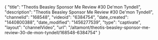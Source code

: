 {
    "title": "Theotis Beasley Sponsor Me Review #30 De'mon Tyndell",
    "description": "Theotis Beasley Sponsor Me Review #30 De'mon Tyndell",
    "channelid": "168548",
    "videoid": "6384754",
    "date_created": "1440800388",
    "date_modified": "1456277539",
    "type": "captivate",
    "layout": "channelVideo",
    "url": "\/altamont\/theotis-beasley-sponsor-me-review-30-de-mon-tyndell\/168548-6384754"
}
